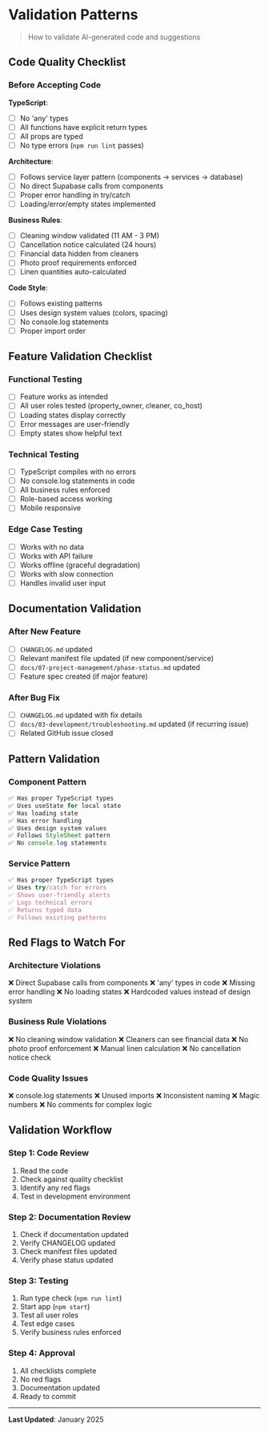 # Validation Patterns

> How to validate AI-generated code and suggestions

## Code Quality Checklist

### Before Accepting Code

**TypeScript**:
- [ ] No 'any' types
- [ ] All functions have explicit return types
- [ ] All props are typed
- [ ] No type errors (`npm run lint` passes)

**Architecture**:
- [ ] Follows service layer pattern (components → services → database)
- [ ] No direct Supabase calls from components
- [ ] Proper error handling in try/catch
- [ ] Loading/error/empty states implemented

**Business Rules**:
- [ ] Cleaning window validated (11 AM - 3 PM)
- [ ] Cancellation notice calculated (24 hours)
- [ ] Financial data hidden from cleaners
- [ ] Photo proof requirements enforced
- [ ] Linen quantities auto-calculated

**Code Style**:
- [ ] Follows existing patterns
- [ ] Uses design system values (colors, spacing)
- [ ] No console.log statements
- [ ] Proper import order

## Feature Validation Checklist

### Functional Testing
- [ ] Feature works as intended
- [ ] All user roles tested (property_owner, cleaner, co_host)
- [ ] Loading states display correctly
- [ ] Error messages are user-friendly
- [ ] Empty states show helpful text

### Technical Testing
- [ ] TypeScript compiles with no errors
- [ ] No console.log statements in code
- [ ] All business rules enforced
- [ ] Role-based access working
- [ ] Mobile responsive

### Edge Case Testing
- [ ] Works with no data
- [ ] Works with API failure
- [ ] Works offline (graceful degradation)
- [ ] Works with slow connection
- [ ] Handles invalid user input

## Documentation Validation

### After New Feature
- [ ] `CHANGELOG.md` updated
- [ ] Relevant manifest file updated (if new component/service)
- [ ] `docs/07-project-management/phase-status.md` updated
- [ ] Feature spec created (if major feature)

### After Bug Fix
- [ ] `CHANGELOG.md` updated with fix details
- [ ] `docs/03-development/troubleshooting.md` updated (if recurring issue)
- [ ] Related GitHub issue closed

## Pattern Validation

### Component Pattern
```typescript
✅ Has proper TypeScript types
✅ Uses useState for local state
✅ Has loading state
✅ Has error handling
✅ Uses design system values
✅ Follows StyleSheet pattern
✅ No console.log statements
```

### Service Pattern
```typescript
✅ Has proper TypeScript types
✅ Uses try/catch for errors
✅ Shows user-friendly alerts
✅ Logs technical errors
✅ Returns typed data
✅ Follows existing patterns
```

## Red Flags to Watch For

### Architecture Violations
❌ Direct Supabase calls from components
❌ 'any' types in code
❌ Missing error handling
❌ No loading states
❌ Hardcoded values instead of design system

### Business Rule Violations
❌ No cleaning window validation
❌ Cleaners can see financial data
❌ No photo proof enforcement
❌ Manual linen calculation
❌ No cancellation notice check

### Code Quality Issues
❌ console.log statements
❌ Unused imports
❌ Inconsistent naming
❌ Magic numbers
❌ No comments for complex logic

## Validation Workflow

### Step 1: Code Review
1. Read the code
2. Check against quality checklist
3. Identify any red flags
4. Test in development environment

### Step 2: Documentation Review
1. Check if documentation updated
2. Verify CHANGELOG updated
3. Check manifest files updated
4. Verify phase status updated

### Step 3: Testing
1. Run type check (`npm run lint`)
2. Start app (`npm start`)
3. Test all user roles
4. Test edge cases
5. Verify business rules enforced

### Step 4: Approval
1. All checklists complete
2. No red flags
3. Documentation updated
4. Ready to commit

---

**Last Updated**: January 2025

